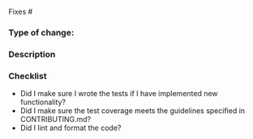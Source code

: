 <!-- Before opening a PR, please read our PR guidelines in CONTRIBUTING.md-->

<!-- PR title: Copy-and-paste the name of the issue this PR is fixing, -->
<!-- and include the issue number in front in square brackets. -->
<!-- e.g. [#1020] Make bash_runcommand in WorkUnitSubmit class configurable -->

<!-- Add the issue number to the "Fixes" keyword below. This will automatically close the issue once the PR is merged -->
Fixes #

### Type of change: <!--- Bug, Feature, Test, Doc -->

### Description
<!--- Describe your changes in detail -->

### Checklist
- Did I make sure I wrote the tests if I have implemented new functionality?
- Did I make sure the test coverage meets the guidelines specified in CONTRIBUTING.md?
- Did I lint and format the code?